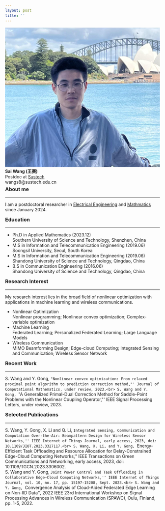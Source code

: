 ```yaml
---
layout: post
title: ''
---
```

<div class="image-text-container">
  <img src="public/personal_image.jpg" alt="Sai Wang" class="personal-image">
  <div class="text-content">
    <strong>Sai Wang (王赛) </strong> <br> 
    Postdoc at <a href="https://www.sustech.edu.cn">Sustech</a><br>
    wangs8@sustech.edu.cn
  </div>
</div>

<style>
hr {
  margin-top: 10px;
  margin-bottom: 10px;
}
h3 {
  margin-top: 5px;
}
</style>

### About me
---
I am a postdoctoral researcher in [Electrical Engineering](https://eee.sustech.edu.cn) and [Mathmatics](https://math.sustech.edu.cn) since January 2024.
### Education
---
* Ph.D in Applied Mathematics (2023.12)<br>
  Southern University of Science and Technology, Shenzhen, China
* M.S  in Information and Telecommunication Engineering (2019.06)<br>
  Soongsil University, Seoul, South Korea
* M.S in Information and Telecommunication Engineering (2019.06)<br>
  Shandong University of Science and Technology, Qingdao, China
* B.S in Communication Engineering (2016.06)<br>
  Shandong University of Science and Technology, Qingdao, China
  
### Research Interest
---
My research interest lies in the broad field of nonlinear optimization with applications in machine learning and wireless communications.
* Nonlinear Optimization <br>
  Nonlinear programming; Nonlinear convex optimization; Complex-variable optimization
* Machine Learning<br>
  Federated Learning; Personalized Federated Learning; Large Language Models
* Wireless Communication <br>
  MIMO Beamforming Design; Edge-cloud Computing; Integrated Sensing and Communication; Wireless Sensor Network

### Recent Work
---
S. Wang and Y. Gong, `"Nonlinear convex optimization: From relaxed proximal point algorithm to prediction correction method,"' Journal of Computational Mathematics, under review, 2023.<br>
S. Wang and Y. Gong, `"A Generalized Primal-Dual Correction Method for Saddle-Point Problems with the Nonlinear Coupling Operator,"' IEEE Signal Processing Letters, under review, 2023.<br>


### Selected Publications
---
S. Wang, Y. Gong, X. Li and Q. Li, ``Integrated Sensing, Communication and Computation Over-the-Air: Beampattern Design for Wireless Sensor Networks,'' IEEE Internet of Things Journal, early access, 2023, doi: 10.1109/JIOT.2023.3327117.<br>
S. Wang, X. Li, and Y. Gong, ``Energy-Efficient Task Offloading and Resource Allocation for Delay-Constrained Edge-Cloud Computing Networks,'' IEEE Transactions on Green Communications and Networking, early access, 2023, doi: 10.1109/TGCN.2023.3306002.<br>
S. Wang and Y. Gong, ``Joint Power Control and Task Offloading in Collaborative Edge–Cloud Computing Networks,'' IEEE Internet of Things Journal, vol. 10, no. 17, pp. 15197-15208, Sept. 2023.<br>
S. Wang and Y. Gong, ``Convergence Analysis of Cloud-Aided Federated Edge Learning on Non-IID Data'', 2022 IEEE 23rd International Workshop on Signal Processing Advances in Wireless Communication (SPAWC), Oulu, Finland, pp. 1-5, 2022.<br>
